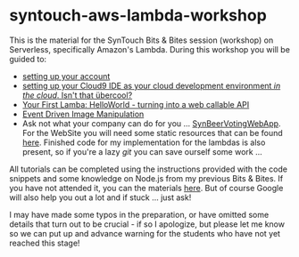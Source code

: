 # syntouch-aws-lambda-workshop
This is the material for the SynTouch Bits & Bites session (workshop) on Serverless, specifically Amazon's Lambda.
During this workshop you will be guided to:
* [setting up your account](https://github.com/mnuman/syntouch-aws-lambda-workshop/blob/master/0-Account%20Setup/Account%20Setup.pdf)
* [setting up your Cloud9 IDE as your cloud development environment *in the cloud*. Isn't that übercool?](https://github.com/mnuman/syntouch-aws-lambda-workshop/blob/master/1-Cloud9/Cloud9.pdf)
* [Your First Lamba: HelloWorld - turning into a web callable API](https://github.com/mnuman/syntouch-aws-lambda-workshop/blob/master/2-Hello%20World/Hello%20World.pdf)
* [Event Driven Image Manipulation](https://github.com/mnuman/syntouch-aws-lambda-workshop/blob/master/3-Image%20Manipulation/Image%20Manipulation.pdf)
* Ask not what your company can do for you ... [SynBeerVotingWebApp](https://github.com/mnuman/syntouch-aws-lambda-workshop/blob/master/4-Website/SynBeerVotingApp%20-%20Lambda%20powered%20website.pdf). For the WebSite you will need some static resources that can be found [here](https://github.com/mnuman/syntouch-aws-lambda-workshop/tree/master/4.%20Website). Finished code for my implementation for the lambdas is also present, so if you're a lazy *git* you can save ourself some work ...

All tutorials can be completed using the instructions provided with the code snippets and some knowledge on Node.js from my previous Bits & Bites. If you have not attended it, you can the materials [here](https://github.com/mnuman/syntouch-node-js).
But of course Google will also help you out a lot and if stuck ... just ask!

I may have made some typos in the preparation, or have omitted some details that turn out to be crucial - if so I apologize, but please let me know so we can put up and advance warning for the students who have not yet reached this stage!
